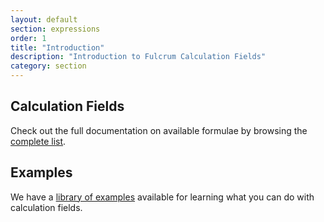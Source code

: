 ```yaml
---
layout: default
section: expressions
order: 1
title: "Introduction"
description: "Introduction to Fulcrum Calculation Fields"
category: section
---
```


## Calculation Fields

Check out the full documentation on available formulae by browsing the [complete list](/expressions/reference/).

## Examples

We have a [library of examples](/expressions/examples/) available for learning what you can do with calculation fields.
